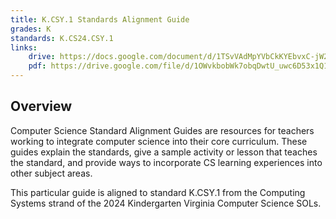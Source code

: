 ```yaml
---
title: K.CSY.1 Standards Alignment Guide
grades: K
standards: K.CS24.CSY.1
links:
    drive: https://docs.google.com/document/d/1TSvVAdMpYVbCkKYEbvxC-jW2cNzSVg-wzxN8u4dv7u8/edit?usp=drive_link
    pdf: https://drive.google.com/file/d/1OWvkbobWk7obqDwtU_uwc6D53x1Q19HI/view?usp=drive_link
---
```


## Overview

Computer Science Standard Alignment Guides are resources for teachers working to integrate computer science into their core curriculum. These guides explain the standards, give a sample activity or lesson that teaches the standard, and provide ways to incorporate CS learning experiences into other subject areas. 

This particular guide is aligned to standard K.CSY.1 from the Computing Systems strand of the 2024 Kindergarten Virginia Computer Science SOLs.